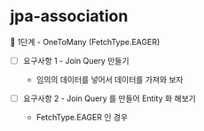 # jpa-association

🚀 1단계 - OneToMany (FetchType.EAGER)

- [ ] 요구사항 1 - Join Query 만들기
    - 임의의 데이터를 넣어서 데이터를 가져와 보자

- [ ] 요구사항 2 - Join Query 를 만들어 Entity 화 해보기
    - FetchType.EAGER 인 경우
